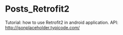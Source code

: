 # Posts_Retrofit2

Tutorial: how to use Retrofit2 in android application.
API: http://jsonplaceholder.typicode.com/
